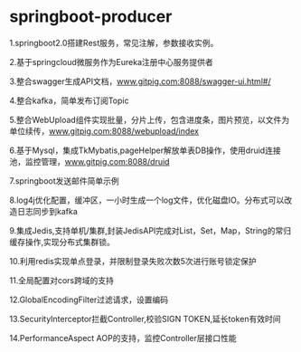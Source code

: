 # springboot-producer

1.springboot2.0搭建Rest服务，常见注解，参数接收实例。

2.基于springcloud微服务作为Eureka注册中心服务提供者

3.整合swagger生成API文档，www.gitpig.com:8088/swagger-ui.html#/

4.整合kafka，简单发布订阅Topic

5.整合WebUpload组件实现批量，分片上传，包含进度条，图片预览，以文件为单位续传，www.gitpig.com:8088/webupload/index

6.基于Mysql，集成TkMybatis,pageHelper解放单表DB操作，使用druid连接池，监控管理，www.gitpig.com:8088/druid

7.springboot发送邮件简单示例

8.log4j优化配置，缓冲区，一小时生成一个log文件，优化磁盘IO。分布式可以改造日志同步到kafka

9.集成Jedis,支持单机/集群,封装JedisAPI完成对List，Set，Map，String的常归缓存操作,实现分布式集群锁。

10.利用redis实现单点登录，并限制登录失败次数5次进行账号锁定保护

11.全局配置对cors跨域的支持

12.GlobalEncodingFilter过滤请求，设置编码

13.SecurityInterceptor拦截Controller,校验SIGN TOKEN,延长token有效时间

14.PerformanceAspect AOP的支持，监控Controller层接口性能
